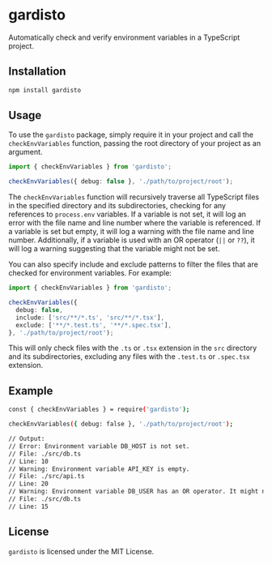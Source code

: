 # gardisto

Automatically check and verify environment variables in a TypeScript project.

## Installation

```bash
npm install gardisto
```

## Usage

To use the `gardisto` package, simply require it in your project and call the `checkEnvVariables` function, passing the root directory of your project as an argument.

```typescript
import { checkEnvVariables } from 'gardisto';

checkEnvVariables({ debug: false }, './path/to/project/root');
```

The `checkEnvVariables` function will recursively traverse all TypeScript files in the specified directory and its subdirectories, checking for any references to `process.env` variables. If a variable is not set, it will log an error with the file name and line number where the variable is referenced. If a variable is set but empty, it will log a warning with the file name and line number. Additionally, if a variable is used with an OR operator (`||` or `??`), it will log a warning suggesting that the variable might not be set.

You can also specify include and exclude patterns to filter the files that are checked for environment variables. For example:

```typescript
import { checkEnvVariables } from 'gardisto';

checkEnvVariables({
  debug: false,
  include: ['src/**/*.ts', 'src/**/*.tsx'],
  exclude: ['**/*.test.ts', '**/*.spec.tsx'],
}, './path/to/project/root');
```

This will only check files with the `.ts` or `.tsx` extension in the `src` directory and its subdirectories, excluding any files with the `.test.ts` or `.spec.tsx` extension.

## Example

```bash
const { checkEnvVariables } = require('gardisto');

checkEnvVariables({ debug: false }, './path/to/project/root');

// Output:
// Error: Environment variable DB_HOST is not set.
// File: ./src/db.ts
// Line: 10
// Warning: Environment variable API_KEY is empty.
// File: ./src/api.ts
// Line: 20
// Warning: Environment variable DB_USER has an OR operator. It might not be set.
// File: ./src/db.ts
// Line: 15
```

## License

`gardisto` is licensed under the MIT License.
